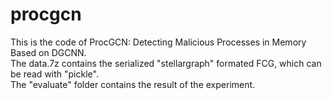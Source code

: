 # procgcn
This is the code of ProcGCN: Detecting Malicious Processes in Memory Based on DGCNN.<br />
The data.7z contains the serialized "stellargraph" formated FCG, which can be read with "pickle".<br />
The "evaluate" folder contains the result of the experiment.

